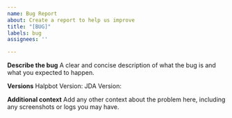 ```yaml
---
name: Bug Report
about: Create a report to help us improve
title: "[BUG]"
labels: bug
assignees: ''

---
```


**Describe the bug**
A clear and concise description of what the bug is and what you expected to happen.

**Versions**
Halpbot Version:
JDA Version:

**Additional context**
Add any other context about the problem here, including any screenshots or logs you may have.
